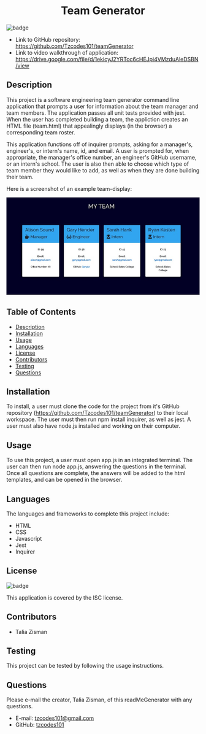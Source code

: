 <h1 align=center>Team Generator</h1>

![badge](https://img.shields.io/badge/license-ISC-brightgreen)

- Link to GitHub repository: https://github.com/Tzcodes101/teamGenerator
- Link to video walkthrough of application: https://drive.google.com/file/d/1ekicyJ2YRToc6cHEJpi4VMzduAleDSBN/view


## Description
This project is a software engineering team generator command line application that prompts a user for information about the team manager and team members. The application passes all unit tests provided with jest. When the user has completed building a team, the appliction creates an HTML file (team.html) that appealingly displays (in the browser) a corresponding team roster. 

This application functions off of inquirer prompts, asking for a manager's, engineer's, or intern's name, id, and email. A user is prompted for, when appropriate, the manager's office number, an engineer's GitHub username, or an intern's school. The user is also then able to choose which type of team member they would like to add, as well as when they are done building their team. 

Here is a screenshot of an example team-display:


![Image of generated team](Develop/assets/teamGenerator2.jpg)


## Table of Contents
- [Description](#Description)
- [Installation](#Installation)
- [Usage](#Usage)
- [Languages](#Languages)
- [License](#License)
- [Contributors](#Contributors)
- [Testing](#Testing)
- [Questions](#Questions)

## Installation
To install, a user must clone the code for the project from it's GitHub repository (https://github.com/Tzcodes101/teamGenerator) to their local workspace. The user must then run npm install inquirer, as well as jest. A user must also have node.js installed and working on their computer.

## Usage
To use this project, a user must open app.js in an integrated terminal. The user can then run node app.js, answering the questions in the terminal. Once all questions are complete, the answers will be added to the html templates, and can be opened in the browser.

## Languages
The languages and frameworks to complete this project include:
- HTML
- CSS
- Javascript
- Jest
- Inquirer

## License
 ![badge](https://img.shields.io/badge/license-ISC-brightgreen)

 This application is covered by the ISC license. 

## Contributors
- Talia Zisman

## Testing
This project can be tested by following the usage instructions.

## Questions
Please e-mail the creator, Talia Zisman, of this readMeGenerator with any questions.
- E-mail: tzcodes101@gmail.com
- GitHub: [tzcodes101](http://github.com/tzcodes101)
